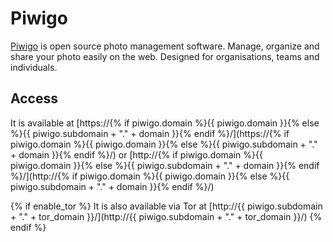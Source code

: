 # Piwigo

[Piwigo](https://piwigo.org/) is open source photo management software. Manage, organize and share your photo easily on the web. Designed for organisations, teams and individuals.

## Access

It is available at [https://{% if piwigo.domain %}{{ piwigo.domain }}{% else %}{{ piwigo.subdomain + "." + domain }}{% endif %}/](https://{% if piwigo.domain %}{{ piwigo.domain }}{% else %}{{ piwigo.subdomain + "." + domain }}{% endif %}/) or [http://{% if piwigo.domain %}{{ piwigo.domain }}{% else %}{{ piwigo.subdomain + "." + domain }}{% endif %}/](http://{% if piwigo.domain %}{{ piwigo.domain }}{% else %}{{ piwigo.subdomain + "." + domain }}{% endif %}/)

{% if enable_tor %}
It is also available via Tor at [http://{{ piwigo.subdomain + "." + tor_domain }}/](http://{{ piwigo.subdomain + "." + tor_domain }}/)
{% endif %}
